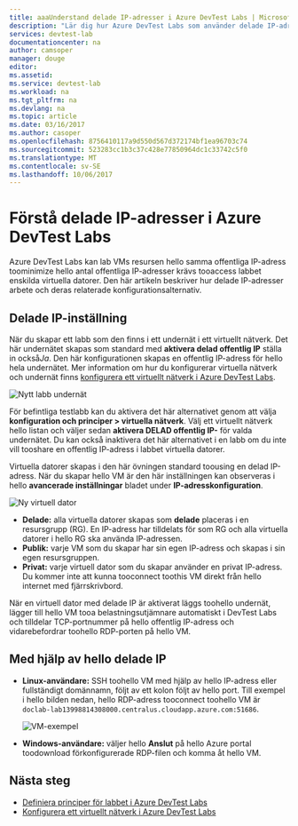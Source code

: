 ```yaml
---
title: aaaUnderstand delade IP-adresser i Azure DevTest Labs | Microsoft Docs
description: "Lär dig hur Azure DevTest Labs som använder delade IP-adresser toominimize hello offentliga IP-adresser krävs tooaccess ditt labb virtuella datorer."
services: devtest-lab
documentationcenter: na
author: camsoper
manager: douge
editor: 
ms.assetid: 
ms.service: devtest-lab
ms.workload: na
ms.tgt_pltfrm: na
ms.devlang: na
ms.topic: article
ms.date: 03/16/2017
ms.author: casoper
ms.openlocfilehash: 8756410117a9d550d567d372174bf1ea96703c74
ms.sourcegitcommit: 523283cc1b3c37c428e77850964dc1c33742c5f0
ms.translationtype: MT
ms.contentlocale: sv-SE
ms.lasthandoff: 10/06/2017
---
```

# <a name="understand-shared-ip-addresses-in-azure-devtest-labs"></a>Förstå delade IP-adresser i Azure DevTest Labs

Azure DevTest Labs kan lab VMs resursen hello samma offentliga IP-adress toominimize hello antal offentliga IP-adresser krävs tooaccess labbet enskilda virtuella datorer.  Den här artikeln beskriver hur delade IP-adresser arbete och deras relaterade konfigurationsalternativ.

## <a name="shared-ip-setting"></a>Delade IP-inställning

När du skapar ett labb som den finns i ett undernät i ett virtuellt nätverk.  Det här undernätet skapas som standard med **aktivera delad offentlig IP** ställa in också*Ja*.  Den här konfigurationen skapas en offentlig IP-adress för hello hela undernätet.  Mer information om hur du konfigurerar virtuella nätverk och undernät finns [konfigurera ett virtuellt nätverk i Azure DevTest Labs](devtest-lab-configure-vnet.md).

![Nytt labb undernät](media/devtest-lab-shared-ip/lab-subnet.png)

För befintliga testlabb kan du aktivera det här alternativet genom att välja **konfiguration och principer > virtuella nätverk**. Välj ett virtuellt nätverk hello listan och väljer sedan **aktivera DELAD offentlig IP-** för valda undernätet. Du kan också inaktivera det här alternativet i en labb om du inte vill tooshare en offentlig IP-adress i labbet virtuella datorer.

Virtuella datorer skapas i den här övningen standard toousing en delad IP-adress.  När du skapar hello VM är den här inställningen kan observeras i hello **avancerade inställningar** bladet under **IP-adresskonfiguration**.

![Ny virtuell dator](media/devtest-lab-shared-ip/new-vm.png)

- **Delade:** alla virtuella datorer skapas som **delade** placeras i en resursgrupp (RG). En IP-adress har tilldelats för som RG och alla virtuella datorer i hello RG ska använda IP-adressen.
- **Publik:** varje VM som du skapar har sin egen IP-adress och skapas i sin egen resursgruppen.
- **Privat:** varje virtuell dator som du skapar använder en privat IP-adress. Du kommer inte att kunna tooconnect toothis VM direkt från hello internet med fjärrskrivbord.

När en virtuell dator med delade IP är aktiverat läggs toohello undernät, lägger till hello VM tooa belastningsutjämnare automatiskt i DevTest Labs och tilldelar TCP-portnummer på hello offentlig IP-adress och vidarebefordrar toohello RDP-porten på hello VM.  

## <a name="using-hello-shared-ip"></a>Med hjälp av hello delade IP

- **Linux-användare:** SSH toohello VM med hjälp av hello IP-adress eller fullständigt domännamn, följt av ett kolon följt av hello port. Till exempel i hello bilden nedan, hello RDP-adress tooconnect toohello VM är `doclab-lab13998814308000.centralus.cloudapp.azure.com:51686`.

  ![VM-exempel](media/devtest-lab-shared-ip/vm-info.png)

- **Windows-användare:** väljer hello **Anslut** på hello Azure portal toodownload förkonfigurerade RDP-filen och komma åt hello VM.

## <a name="next-steps"></a>Nästa steg

* [Definiera principer för labbet i Azure DevTest Labs](devtest-lab-set-lab-policy.md)
* [Konfigurera ett virtuellt nätverk i Azure DevTest Labs](devtest-lab-configure-vnet.md)





